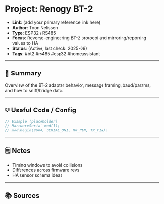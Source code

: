 # Project: Renogy BT-2

- **Link**: (add your primary reference link here)
- **Author**: Toon Nelissen
- **Type**: ESP32 / RS485
- **Focus**: Reverse-engineering BT-2 protocol and mirroring/reporting values to HA
- **Status**: (Active, last check: 2025-09)
- **Tags**: #bt2 #rs485 #esp32 #homeassistant

---

## 🔎 Summary
Overview of the BT-2 adapter behavior, message framing, baud/params, and how to sniff/bridge data.

---

## 💡 Useful Code / Config
```cpp
// Example (placeholder)
// HardwareSerial mod(1);
// mod.begin(9600, SERIAL_8N1, RX_PIN, TX_PIN);
```

---

## 🗒️ Notes
- Timing windows to avoid collisions
- Differences across firmware revs
- HA sensor schema ideas

---

## 📚 Sources
